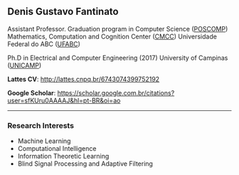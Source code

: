 ## Denis Gustavo Fantinato

Assistant Professor.
Graduation program in Computer Science ([POSCOMP](http://poscomp.ufabc.edu.br/))
Mathematics, Computation and Cognition Center ([CMCC](http://cmcc.ufabc.edu.br/))
Universidade Federal do ABC ([UFABC](http://ufabc.edu.br/))

Ph.D in Electrical and Computer Engineering (2017)
University of Campinas ([UNICAMP](http://www.unicamp.br/))

**Lattes CV**: http://lattes.cnpq.br/6743074399752192

**Google Scholar**: https://scholar.google.com.br/citations?user=sfKUru0AAAAJ&hl=pt-BR&oi=ao

------

### Research Interests

- Machine Learning
- Computational Intelligence
- Information Theoretic Learning
- Blind Signal Processing and Adaptive Filtering
